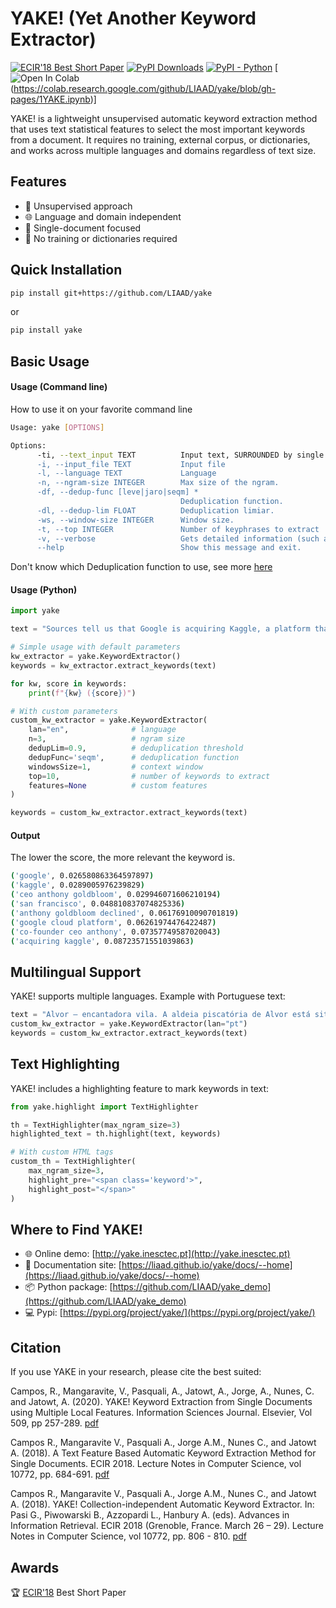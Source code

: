 # YAKE! (Yet Another Keyword Extractor)

[![ECIR'18 Best Short Paper](https://img.shields.io/badge/ECIR'18-Best%20Short%20Paper-brightgreen.svg)](http://ecir2018.org)
[![PyPI Downloads](https://static.pepy.tech/badge/yake)](https://pepy.tech/projects/yake)
[![PyPI - Python](https://img.shields.io/badge/python-3.10+-blue.svg)](https://pypi.org/project/YAKE/)
[![Open In Colab](https://colab.research.google.com/assets/colab-badge.svg)(https://colab.research.google.com/github/LIAAD/yake/blob/gh-pages/1YAKE.ipynb)]

YAKE! is a lightweight unsupervised automatic keyword extraction method that uses text statistical features to select the most important keywords from a document. It requires no training, external corpus, or dictionaries, and works across multiple languages and domains regardless of text size.

## Features

- 🚀 Unsupervised approach
- 🌐 Language and domain independent
- 📄 Single-document focused
- 🧠 No training or dictionaries required

## Quick Installation

```bash
pip install git+https://github.com/LIAAD/yake
```

or

```bash
pip install yake
```

## Basic Usage

#### Usage (Command line)

How to use it on your favorite command line

``` bash
Usage: yake [OPTIONS]

Options:
	  -ti, --text_input TEXT          Input text, SURROUNDED by single quotes (')
	  -i, --input_file TEXT           Input file
	  -l, --language TEXT             Language
	  -n, --ngram-size INTEGER        Max size of the ngram.
	  -df, --dedup-func [leve|jaro|seqm] *
									  Deduplication function.
	  -dl, --dedup-lim FLOAT          Deduplication limiar.
	  -ws, --window-size INTEGER      Window size.
	  -t, --top INTEGER               Number of keyphrases to extract
	  -v, --verbose                   Gets detailed information (such as the score)
	  --help                          Show this message and exit.
```

Don't know which Deduplication function to use, see more [here](https://liaad.github.io/yake/docs/-getting-started#keyword-deduplication-methods)

#### Usage (Python)

```python
import yake

text = "Sources tell us that Google is acquiring Kaggle, a platform that hosts data science and machine learning competitions. Details about the transaction remain somewhat vague, but given that Google is hosting its Cloud Next conference in San Francisco this week, the official announcement could come as early as tomorrow. Reached by phone, Kaggle co-founder CEO Anthony Goldbloom declined to deny that the acquisition is happening. Google itself declined 'to comment on rumors'. Kaggle, which has about half a million data scientists on its platform, was founded by Goldbloom  and Ben Hamner in 2010. The service got an early start and even though it has a few competitors like DrivenData, TopCoder and HackerRank, it has managed to stay well ahead of them by focusing on its specific niche. The service is basically the de facto home for running data science and machine learning competitions. With Kaggle, Google is buying one of the largest and most active communities for data scientists - and with that, it will get increased mindshare in this community, too (though it already has plenty of that thanks to Tensorflow and other projects). Kaggle has a bit of a history with Google, too, but that's pretty recent. Earlier this month, Google and Kaggle teamed up to host a $100,000 machine learning competition around classifying YouTube videos. That competition had some deep integrations with the Google Cloud Platform, too. Our understanding is that Google will keep the service running - likely under its current name. While the acquisition is probably more about Kaggle's community than technology, Kaggle did build some interesting tools for hosting its competition and 'kernels', too. On Kaggle, kernels are basically the source code for analyzing data sets and developers can share this code on the platform (the company previously called them 'scripts'). Like similar competition-centric sites, Kaggle also runs a job board, too. It's unclear what Google will do with that part of the service. According to Crunchbase, Kaggle raised $12.5 million (though PitchBook says it's $12.75) since its   launch in 2010. Investors in Kaggle include Index Ventures, SV Angel, Max Levchin, Naval Ravikant, Google chief economist Hal Varian, Khosla Ventures and Yuri Milner "

# Simple usage with default parameters
kw_extractor = yake.KeywordExtractor()
keywords = kw_extractor.extract_keywords(text)

for kw, score in keywords:
    print(f"{kw} ({score})")

# With custom parameters
custom_kw_extractor = yake.KeywordExtractor(
    lan="en",              # language
    n=3,                   # ngram size
    dedupLim=0.9,          # deduplication threshold
    dedupFunc='seqm',      # deduplication function
    windowsSize=1,         # context window
    top=10,                # number of keywords to extract
    features=None          # custom features
)

keywords = custom_kw_extractor.extract_keywords(text)
```

#### Output
The lower the score, the more relevant the keyword is.
``` bash
('google', 0.026580863364597897)
('kaggle', 0.0289005976239829)
('ceo anthony goldbloom', 0.029946071606210194)
('san francisco', 0.048810837074825336)
('anthony goldbloom declined', 0.06176910090701819)
('google cloud platform', 0.06261974476422487)
('co-founder ceo anthony', 0.07357749587020043)
('acquiring kaggle', 0.08723571551039863)
```



## Multilingual Support

YAKE! supports multiple languages. Example with Portuguese text:

```python
text = "Alvor – encantadora vila. A aldeia piscatória de Alvor está situada no estuário do Rio Alvor e apesar da evolução constante do turismo no Algarve, mantém a sua arquitetura baixa e encanto da cidade velha, com ruas estreitas de paralelepípedos que nos levam até à Ria de Alvor, uma das belezas naturais mais impressionantes de Portugal. Há muitos hotéis em Alvor por onde escolher e adequar às exigências das suas férias, quanto a gosto e orçamento, bem como uma série de alojamento autossuficiente para aqueles que preferem ter um pouco mais de liberdade durante a sua estadia na Região de Portimão. Há muito para fazer e descobrir em Alvor, quer seja passar os seus dias descobrindo a rede de ruas desta encantadora vila de pescadores, explorar as lojas, ir para a praia para se divertir entre brincadeiras na areia e mergulhos no mar, ou descobrir a flora e fauna da área classificada da Ria de Alvor. O charme de Alvor não se esgota na Vila. Ficar hospedado em Alvor vai proporcionar-lhe momento mágicos entre paisagens de colinas, lagoas rasas e vistas panorâmicas sobre o Oceano Atlântico. Terá oportunidade de praticar o seu swing num dos campos de golfe de classe mundial e explorar as principais atrações históricas e alguns dos segredos mais bem escondidos do Algarve, nas proximidades, em Portimão e Mexilhoeira Grande. Consulte a lista dos nossos parceiros e escolha o hotel em Alvor, onde ficar durante as suas férias no Algarve."
custom_kw_extractor = yake.KeywordExtractor(lan="pt")
keywords = custom_kw_extractor.extract_keywords(text)
```

## Text Highlighting

YAKE! includes a highlighting feature to mark keywords in text:

```python
from yake.highlight import TextHighlighter

th = TextHighlighter(max_ngram_size=3)
highlighted_text = th.highlight(text, keywords)

# With custom HTML tags
custom_th = TextHighlighter(
    max_ngram_size=3,
    highlight_pre="<span class='keyword'>",
    highlight_post="</span>"
)
```

## Where to Find YAKE!

- 🌐 Online demo: [http://yake.inesctec.pt](http://yake.inesctec.pt)
- 🔌 Documentation site: [https://liaad.github.io/yake/docs/--home](https://liaad.github.io/yake/docs/--home)
- 📦 Python package: [https://github.com/LIAAD/yake_demo](https://github.com/LIAAD/yake_demo)
- 💻 Pypi: [https://pypi.org/project/yake/](https://pypi.org/project/yake/)

## Citation

If you use YAKE in your research, please cite the best suited:

Campos, R., Mangaravite, V., Pasquali, A., Jatowt, A., Jorge, A., Nunes, C. and Jatowt, A. (2020).
YAKE! Keyword Extraction from Single Documents using Multiple Local Features.
Information Sciences Journal. Elsevier, Vol 509, pp 257-289. [pdf](https://link.springer.com/chapter/10.1007/978-3-319-76941-7_63)

Campos R., Mangaravite V., Pasquali A., Jorge A.M., Nunes C., and Jatowt A. (2018).
A Text Feature Based Automatic Keyword Extraction Method for Single Documents.
ECIR 2018. Lecture Notes in Computer Science, vol 10772, pp. 684-691. [pdf](https://link.springer.com/chapter/10.1007/978-3-319-76941-7_80)

Campos R., Mangaravite V., Pasquali A., Jorge A.M., Nunes C., and Jatowt A. (2018). YAKE! Collection-independent Automatic Keyword Extractor. In: Pasi G., Piwowarski B., Azzopardi L., Hanbury A. (eds). Advances in Information Retrieval. ECIR 2018 (Grenoble, France. March 26 – 29). Lecture Notes in Computer Science, vol 10772, pp. 806 - 810. [pdf](https://link.springer.com/chapter/10.1007/978-3-319-76941-7_80)

## Awards

🏆 [ECIR'18](http://ecir2018.org) Best Short Paper